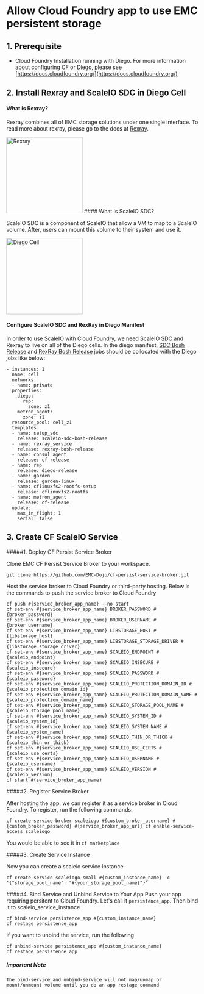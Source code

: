 # Allow Cloud Foundry app to use EMC persistent storage


## 1. Prerequisite
- Cloud Foundry Installation running with Diego. For more information about configuring CF or Diego, please see [https://docs.cloudfoundry.org/](https://docs.cloudfoundry.org/)


## 2. Install Rexray and ScaleIO SDC in Diego Cell
#### What is Rexray?

Rexray combines all of EMC storage solutions under one single interface. To read more about rexray, please go to the docs at [Rexray](http://rexray.readthedocs.io/en/v0.4.0-docs/).

<img src="https://raw.githubusercontent.com/EMC-Dojo/cf-persist-service-broker/master/docs/images/Rexray.png" alt="Rexray" height="200px">
#### What is ScaleIO SDC?

ScaleIO SDC is a component of ScaleIO that allow a VM to map to a ScaleIO volume. After, users can mount this volume to their system and use it.

<img src="https://raw.githubusercontent.com/EMC-Dojo/cf-persist-service-broker/master/docs/images/DiegoCell.png" alt="Diego Cell" height="200px">

#### Configure ScaleIO SDC and RexRay in Diego Manifest

In order to use ScaleIO with Cloud Foundry, we need ScaleIO SDC and Rexray to live on all of the Diego cells. In the diego manifest, [SDC Bosh Release](https://github.com/EMC-Dojo/ScaleIO-SDC-Bosh-Release) and [RexRay Bosh Release](https://github.com/EMC-Dojo/rexray-boshrelease) jobs should be collocated with the Diego jobs like below:


```
- instances: 1
  name: cell
  networks:
  - name: private
  properties:
    diego:
      rep:
        zone: z1
    metron_agent:
      zone: z1
  resource_pool: cell_z1
  templates:
  - name: setup_sdc
    release: scaleio-sdc-bosh-release
  - name: rexray_service
    release: rexray-bosh-release
  - name: consul_agent
    release: cf-release
  - name: rep
    release: diego-release
  - name: garden
    release: garden-linux
  - name: cflinuxfs2-rootfs-setup
    release: cflinuxfs2-rootfs
  - name: metron_agent
    release: cf-release
  update:
    max_in_flight: 1
    serial: false
```

## 3. Create CF ScaleIO Service
#####1. Deploy CF Persist Service Broker

Clone EMC CF Persist Service Broker to your workspace.
   
```
git clone https://github.com/EMC-Dojo/cf-persist-service-broker.git
```

Host the service broker to Cloud Foundry or third-party hosting. Below is the commands to push the service broker to Cloud Foundry

```
cf push #{service_broker_app_name} --no-start
cf set-env #{service_broker_app_name} BROKER_PASSWORD #{broker_password}
cf set-env #{service_broker_app_name} BROKER_USERNAME #{broker_username}
cf set-env #{service_broker_app_name} LIBSTORAGE_HOST #{libstorage_host}
cf set-env #{service_broker_app_name} LIBSTORAGE_STORAGE_DRIVER #{libstorage_storage_driver}
cf set-env #{service_broker_app_name} SCALEIO_ENDPOINT #{scaleio_endpoint}
cf set-env #{service_broker_app_name} SCALEIO_INSECURE #{scaleio_insecure}
cf set-env #{service_broker_app_name} SCALEIO_PASSWORD #{scaleio_password}
cf set-env #{service_broker_app_name} SCALEIO_PROTECTION_DOMAIN_ID #{scaleio_protection_domain_id}
cf set-env #{service_broker_app_name} SCALEIO_PROTECTION_DOMAIN_NAME #{scaleio_protection_domain_name}
cf set-env #{service_broker_app_name} SCALEIO_STORAGE_POOL_NAME #{scaleio_storage_pool_name}
cf set-env #{service_broker_app_name} SCALEIO_SYSTEM_ID #{scaleio_system_id}
cf set-env #{service_broker_app_name} SCALEIO_SYSTEM_NAME #{scaleio_system_name}
cf set-env #{service_broker_app_name} SCALEIO_THIN_OR_THICK #{scaleio_thin_or_thick}
cf set-env #{service_broker_app_name} SCALEIO_USE_CERTS #{scaleio_use_certs}
cf set-env #{service_broker_app_name} SCALEIO_USERNAME #{scaleio_username}
cf set-env #{service_broker_app_name} SCALEIO_VERSION #{scaleio_version}
cf start #{service_broker_app_name}
```

#####2. Register Service Broker

After hosting the app, we can register it as a service broker in Cloud Foundry. To register, run the following commands:

```
cf create-service-broker scaleiogo #{custom_broker_username} #{custom_broker_password} #{service_broker_app_url} cf enable-service-access scaleiogo
```

You would be able to see it in `cf marketplace`

#####3. Create Service Instance

Now you can create a scaleio service instance

```
cf create-service scaleiogo small #{custom_instance_name} -c '{"storage_pool_name": "#{your_storage_pool_name}"}'
```
	
#####4. Bind Service and Unbind Service to Your App
Push your app requiring persitent to Cloud Foundry. Let's call it `persistence_app`. Then bind it to scaleio_service_instance

```
cf bind-service persistence_app #{custom_instance_name}
cf restage persistence_app
```

If you want to unbind the service, run the following

```
cf unbind-service persistence_app #{custom_instance_name}
cf restage persistence_app
```

##### Important Note

```
The bind-service and unbind-service will not map/unmap or mount/unmount volume until you do an app restage command
```
	
	
		

	
